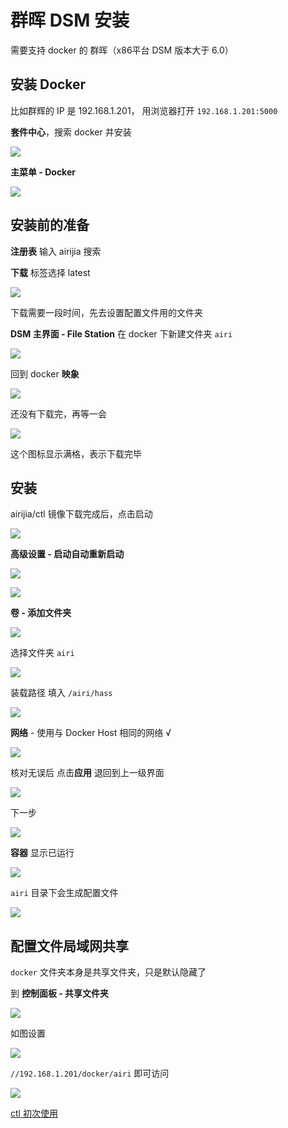# 群晖 DSM 安装

需要支持 docker 的 群晖（x86平台 DSM 版本大于 6.0）


## 安装 Docker

比如群辉的 IP 是 192.168.1.201， 用浏览器打开 `192.168.1.201:5000`

**套件中心**，搜索 docker 并安装

![](https://ws1.sinaimg.cn/large/007fN5Xegy1fx6fud1879j30se0iwdnw.jpg)

**主菜单 - Docker**

![](https://ws1.sinaimg.cn/large/007fN5Xegy1fx6fuqvgzmj30pi0n3qcf.jpg)





## 安装前的准备



**注册表** 输入 airijia 搜索

**下载** 标签选择 latest

![](https://ws1.sinaimg.cn/large/007fN5Xegy1fx6fvabn3tj30st0c9wh3.jpg)


下载需要一段时间，先去设置配置文件用的文件夹


**DSM 主界面  - File Station**
在 docker 下新建文件夹 `airi`

![](https://ws1.sinaimg.cn/large/007fN5Xegy1fx6g0scu53j30pc0h5q39.jpg)



回到 docker **映象**


![](https://ws1.sinaimg.cn/large/007fN5Xegy1fx6g231nnoj311y0jcaau.jpg)


还没有下载完，再等一会


![](https://ws1.sinaimg.cn/large/007fN5Xegy1fx6g2xwik2j312f0foq3w.jpg)


这个图标显示满格，表示下载完毕


## 安装

airijia/ctl 镜像下载完成后，点击启动

![](https://ws1.sinaimg.cn/large/007fN5Xegy1fwsfjh59n8j31240kv75e.jpg)

**高级设置 - 启动自动重新启动**

![](https://ws1.sinaimg.cn/large/007fN5Xegy1fwsfk52ritj30pj0il40a.jpg)



![](https://ws1.sinaimg.cn/large/007fN5Xegy1fx6g657v2bj30n70jlt96.jpg)


**卷 - 添加文件夹**

![](https://ws1.sinaimg.cn/large/007fN5Xegy1fwsfkosqi4j30no0jhmxk.jpg)

选择文件夹 `airi` 

![](https://ws1.sinaimg.cn/large/007fN5Xegy1fx6g48n9v1j30hc0deq2z.jpg)


装载路径 填入 `/airi/hass`

![](https://ws1.sinaimg.cn/large/007fN5Xegy1fx6h3y64ebj30me0jfmxk.jpg)


**网络** - 使用与 Docker Host 相同的网络 √

![](https://ws1.sinaimg.cn/large/007fN5Xegy1fwsfouwv4uj30od0jmmxx.jpg)


核对无误后 点击**应用** 退回到上一级界面

![](https://ws1.sinaimg.cn/large/007fN5Xegy1fx6gd4umrwj30ox0hm764.jpg)


下一步

![](https://ws1.sinaimg.cn/large/007fN5Xegy1fwsfql3u0aj30qk0ikdhn.jpg)

**容器** 显示已运行

![](https://ws1.sinaimg.cn/large/007fN5Xegy1fx6g92vl92j31260kejs8.jpg)


`airi` 目录下会生成配置文件


![](https://ws1.sinaimg.cn/large/007fN5Xegy1fx6ginb2baj30o20f7q3p.jpg)



## 配置文件局域网共享

`docker` 文件夹本身是共享文件夹，只是默认隐藏了

到 **控制面板 - 共享文件夹**


![](https://ws1.sinaimg.cn/large/007fN5Xegy1fx6gs5ho4lj30x70je3zl.jpg)



如图设置

![](https://ws1.sinaimg.cn/large/007fN5Xegy1fx6gt3w65sj30u80jsgmg.jpg)


`//192.168.1.201/docker/airi` 即可访问


![](https://ws1.sinaimg.cn/large/007fN5Xegy1fx6gurv0soj30qe0feab1.jpg)


[ctl 初次使用](ctl/init)


